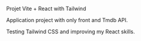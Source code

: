 Projet Vite + React with Tailwind

Application project with only front and Tmdb API.

Testing Tailwind CSS and improving my React skills.